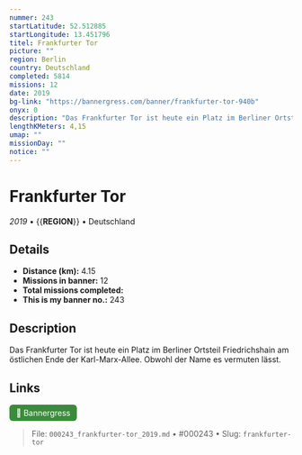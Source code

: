 ```yaml
---
nummer: 243
startLatitude: 52.512885
startLongitude: 13.451796
titel: Frankfurter Tor
picture: ""
region: Berlin
country: Deutschland
completed: 5814
missions: 12
date: 2019
bg-link: "https://bannergress.com/banner/frankfurter-tor-940b"
onyx: 0
description: "Das Frankfurter Tor ist heute ein Platz im Berliner Ortsteil Friedrichshain am östlichen Ende der Karl-Marx-Allee. Obwohl der Name es vermuten lässt."
lengthKMeters: 4,15
umap: ""
missionDay: ""
notice: ""
---
```

# Frankfurter Tor

*2019* • {{__REGION__}} • Deutschland





## Details
- **Distance (km):** 4.15
- **Missions in banner:** 12
- **Total missions completed:** 
- **This is my banner no.:** 243



## Description
Das Frankfurter Tor ist heute ein Platz im Berliner Ortsteil Friedrichshain am östlichen Ende der Karl-Marx-Allee. Obwohl der Name es vermuten lässt.



## Links
<a href="https://bannergress.com/banner/frankfurter-tor-940b" target="_blank" style="display:inline-block;margin-right:8px;padding:6px 12px;background:#3c8b3c;color:#fff;text-decoration:none;border-radius:6px;">🔗 Bannergress</a>



> File: `000243_frankfurter-tor_2019.md` • #000243 • Slug: `frankfurter-tor`
